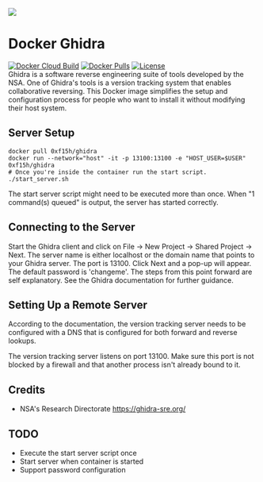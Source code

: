 ![](https://raw.githubusercontent.com/0xf15h/docker_ghidra/master/ghidra_logo.png)
# Docker Ghidra
[![Docker Cloud Build](https://img.shields.io/docker/cloud/build/0xf15h/ghidra.svg?style=popout)](https://hub.docker.com/r/0xf15h/ghidra) [![Docker Pulls](https://img.shields.io/docker/pulls/0xf15h/ghidra.svg?style=popout)](https://hub.docker.com/r/0xf15h/ghidra) [![License](https://img.shields.io/github/license/0xf15h/docker_ghidra.svg?style=popout)](https://hub.docker.com/r/0xf15h/ghidra)  
Ghidra is a software reverse engineering suite of tools developed by the NSA. One of Ghidra's tools is a version tracking system that enables collaborative reversing. This Docker image simplifies the setup and configuration process for people who want to install it without modifying their host system.

## Server Setup
```
docker pull 0xf15h/ghidra
docker run --network="host" -it -p 13100:13100 -e "HOST_USER=$USER" 0xf15h/ghidra
# Once you're inside the container run the start script.
./start_server.sh
```
The start server script might need to be executed more than once. When "1 command(s) queued" is output, the server has started correctly.

## Connecting to the Server
Start the Ghidra client and click on File -> New Project -> Shared Project -> Next. The server name is either localhost or the domain name that points to your Ghidra server. The port is 13100. Click Next and a pop-up will appear. The default password is 'changeme'. The steps from this point forward are self explanatory. See the Ghidra documentation for further guidance.

## Setting Up a Remote Server
According to the documentation, the version tracking server needs to be configured with a DNS that is configured for both forward and reverse lookups.

The version tracking server listens on port 13100. Make sure this port is not blocked by a firewall and that another process isn't already bound to it.

## Credits
- NSA's Research Directorate https://ghidra-sre.org/

## TODO
- Execute the start server script once
- Start server when container is started
- Support password configuration